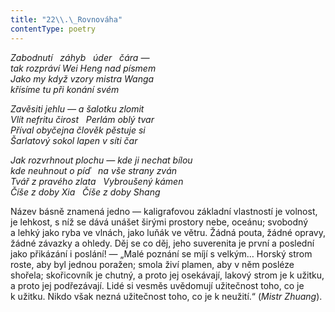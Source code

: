 ```yaml
---
title: "22\\.\_Rovnováha"
contentType: poetry
---
```


<section>

_Zabodnutí   záhyb   úder   čára —  
tak rozpráví Wei Heng nad písmem  
Jako my když vzory mistra Wanga  
křísíme tu při konání svém_

</section>

<section>

_Zavěsiti jehlu — a šalotku zlomit  
Vlít nefritu čirost   Perlám oblý tvar  
Příval obyčejna člověk pěstuje si  
Šarlatový sokol lapen v síti čar_

</section>

<section>

_Jak rozvrhnout plochu — kde ji nechat bílou  
kde neuhnout o píď   na vše strany zván  
Tvář z pravého zlata   Vybroušený kámen  
Číše z doby Xia   Číše z doby Shang_

</section>


<section>

Název básně znamená jedno — kaligrafovou základní vlastností je volnost, je lehkost, s níž se dává unášet širými prostory nebe, oceánu; svobodný a lehký jako ryba ve vlnách, jako luňák ve větru. Žádná pouta, žádné opravy, žádné závazky a ohledy. Děj se co děj, jeho suverenita je první a poslední jako přikázání i poslání! — „Malé poznání se míjí s velkým… Horský strom roste, aby byl jednou poražen; smola živí plamen, aby v něm posléze shořela; skořicovník je chutný, a proto jej osekávají, lakový strom je k užitku, a proto jej podřezávají. Lidé si vesměs uvědomují užitečnost toho, co je k užitku. Nikdo však nezná užitečnost toho, co je k neužití.“ (_Mistr_ _Zhuang_).

</section>
